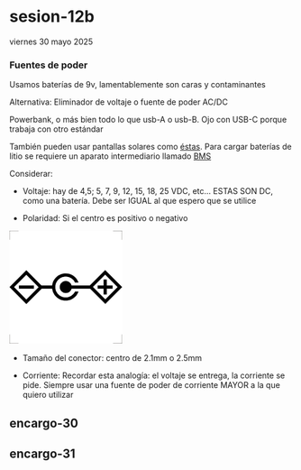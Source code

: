 # sesion-12b

viernes 30 mayo 2025

### Fuentes de poder

Usamos baterías de 9v, lamentablemente son caras y contaminantes

Alternativa: Eliminador de voltaje o fuente de poder AC/DC

Powerbank, o más bien todo lo que usb-A o usb-B. Ojo con USB-C porque trabaja con otro estándar

También pueden usar pantallas solares como [éstas](https://listado.mercadolibre.cl/mini-panel-solar#D[A:mini%20panel%20solar]). Para cargar baterías de litio se requiere un aparato intermediario llamado [BMS](https://afel.cl/collections/cargador-balanceador) 

Considerar: 

- Voltaje: hay de 4,5; 5, 7, 9, 12, 15, 18, 25 VDC, etc... ESTAS SON DC, como una batería. Debe ser IGUAL al que espero que se utilice

- Polaridad: Si el centro es positivo o negativo

![dcsymbol](./archivos/dcsymbol.png)

- Tamaño del conector: centro de 2.1mm o 2.5mm

- Corriente: Recordar esta analogía: el voltaje se entrega, la corriente se pide. Siempre usar una fuente de poder de corriente MAYOR a la que quiero utilizar



## encargo-30



## encargo-31
